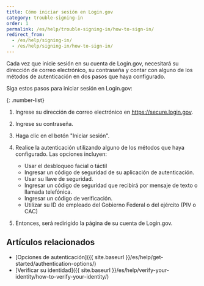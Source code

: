 ```yaml
---
title: Cómo iniciar sesión en Login.gov
category: trouble-signing-in
order: 1
permalink: /es/help/trouble-signing-in/how-to-sign-in/
redirect_from:
  - /es/help/signing-in/
  - /es/help/signing-in/how-to-sign-in/
---
```

Cada vez que inicie sesión en su cuenta de Login.gov, necesitará su dirección de correo electrónico, su contraseña y contar con alguno de los métodos de autenticación en dos pasos que haya configurado.

Siga estos pasos para iniciar sesión en Login.gov:

{: .number-list}
1. Ingrese su dirección de correo electrónico en <https://secure.login.gov>.
2. Ingrese su contraseña.
3. Haga clic en el botón "Iniciar sesión".
4. Realice la autenticación utilizando alguno de los métodos que haya configurado. Las opciones incluyen:

   * Usar el desbloqueo facial o táctil
   * Ingresar un código de seguridad de su aplicación de autenticación.
   * Usar su llave de seguridad.
   * Ingresar un código de seguridad que recibirá por mensaje de texto o llamada telefónica.
   * Ingresar un código de verificación.
   * Utilizar su ID de empleado del Gobierno Federal o del ejército (PIV o CAC)
5. Entonces, será redirigido la página de su cuenta de Login.gov.

## Artículos relacionados

* [Opciones de autenticación]({{ site.baseurl }}/es/help/get-started/authentication-options/)
* [Verificar su identidad]({{ site.baseurl }}/es/help/verify-your-identity/how-to-verify-your-identity/)